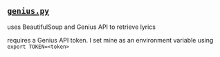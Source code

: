 ## [`genius.py`](genius.py)

uses BeautifulSoup and Genius API to retrieve lyrics 

requires a Genius API token. I set mine as an environment variable using `export TOKEN=<token>`
